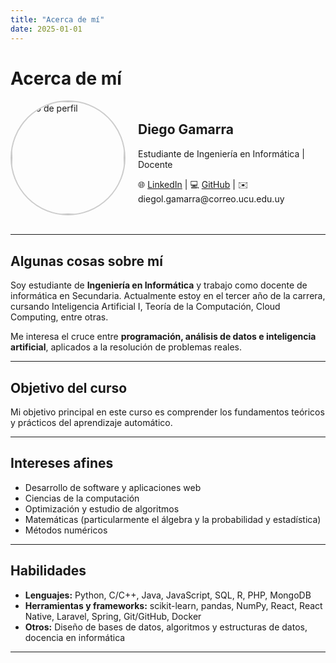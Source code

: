 ```yaml
---
title: "Acerca de mí"
date: 2025-01-01
---
```


# Acerca de mí

<!-- Tarjeta personal -->
<div style="display: flex; align-items: center; gap: 20px; margin-bottom: 30px;">

  <img src="../img/profile.jpg" alt="Foto de perfil" width="180" style="border-radius: 50%; border: 2px solid #ccc;">

  <div>
    <h2>Diego Gamarra</h2>
    <p>Estudiante de Ingeniería en Informática | Docente</p>
    <p>
      🌐 <a href="https://www.linkedin.com/in/diegogamarrariquelme/" target="_blank">LinkedIn</a> |  
      💻 <a href="https://github.com/gamarradiego" target="_blank">GitHub</a> |  
      ✉️ diegol.gamarra@correo.ucu.edu.uy
    </p>
  </div>

</div>

---

## Algunas cosas sobre mí

Soy estudiante de **Ingeniería en Informática** y trabajo como docente de informática en Secundaria. Actualmente estoy en el tercer año de la carrera, cursando Inteligencia Artificial I, Teoría de la Computación, Cloud Computing, entre otras.

Me interesa el cruce entre **programación, análisis de datos e inteligencia artificial**, aplicados a la resolución de problemas reales.  

---

## Objetivo del curso

Mi objetivo principal en este curso es comprender los fundamentos teóricos y prácticos del aprendizaje automático. 

---

## Intereses afines
 
- Desarrollo de software y aplicaciones web
- Ciencias de la computación
- Optimización y estudio de algoritmos
- Matemáticas (particularmente el álgebra y la probabilidad y estadística)
- Métodos numéricos

---

## Habilidades

- **Lenguajes:** Python, C/C++, Java, JavaScript, SQL, R, PHP, MongoDB
- **Herramientas y frameworks:** scikit-learn, pandas, NumPy, React, React Native, Laravel, Spring, Git/GitHub, Docker 
- **Otros:** Diseño de bases de datos, algoritmos y estructuras de datos, docencia en informática  

---
